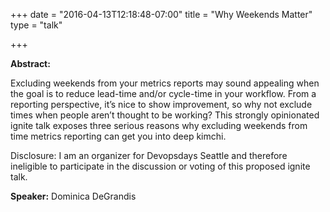 +++
date = "2016-04-13T12:18:48-07:00"
title = "Why Weekends Matter"
type = "talk"

+++

**Abstract:**

Excluding weekends from your metrics reports may sound appealing when the goal is to reduce lead-time and/or cycle-time in your workflow. From a reporting perspective, it’s nice to show improvement, so why not exclude times when people aren’t thought to be working? This strongly opinionated ignite talk exposes three serious reasons why excluding weekends from time metrics reporting can get you into deep kimchi.

Disclosure: I am an organizer for Devopsdays Seattle and therefore ineligible to participate in the discussion or voting of this proposed ignite talk.

**Speaker:** Dominica DeGrandis
